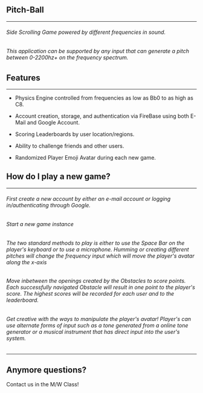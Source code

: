 ## Pitch-Ball
---
###### Side Scrolling Game powered by different frequencies in sound.

###### This application can be supported by any input that can generate a pitch between 0-2200hz+ on the frequency spectrum.


## Features
---
+ Physics Engine controlled from frequencies as low as Bb0 to as high as C8.

+ Account creation, storage, and authentication via FireBase using both E-Mail and Google Account.

+ Scoring Leaderboards by user location/regions.

+ Ability to challenge friends and other users.

+ Randomized Player Emoji Avatar during each new game.

## How do I play a new game?
---
###### First create a new account by either an e-mail account or logging in/authenticating through Google.

###### Start a new game instance

###### The two standard methods to play is either to use the Space Bar on the player's keyboard or to use a microphone. Humming or creating different pitches will change the frequency input which will move the player's avatar along the x-axis

###### Move inbetween the openings created by the Obstacles to score points. Each successfully navigated Obstacle will result in one point to the player's score. The highest scores will be recorded for each user and to the leaderboard.

###### Get creative with the ways to manipulate the player's avatar! Player's can use alternate forms of input such as a tone generated from a online tone generator or a musical instrument that has direct input into the user's system.

---

## Anymore questions?

Contact us in the M/W Class!
